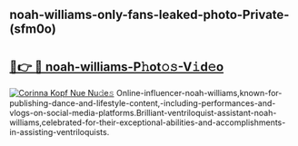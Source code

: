 ## noah-williams-only-fans​-leaked-photo​-Private-(sfm0o)


# <h2><a href="https://mediaupload.pro?title=noah-williams&ref=git">🔗👉 🔴 noah-williams-P𝚑ot𝚘𝚜-V𝚒d𝚎o</a></h2>

[![Corinna Kopf Nue Nu𝚍e𝚜](https://i.imgur.com/0qMVB7G.gif)](https://mediaupload.pro?title=noah-williams&ref=git)
Online-influencer-noah-williams,known-for-publishing-dance-and-lifestyle-content,-including-performances-and-vlogs-on-social-media-platforms.Brilliant-ventriloquist-assistant-noah-williams,celebrated-for-their-exceptional-abilities-and-accomplishments-in-assisting-ventriloquists.  